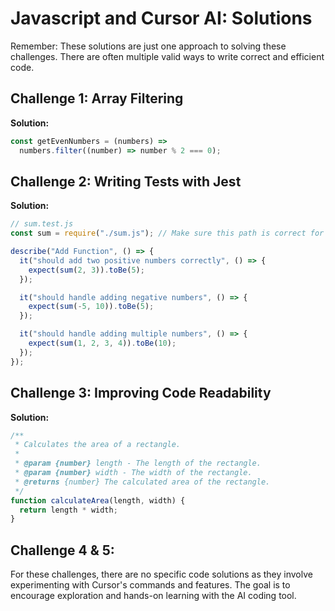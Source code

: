 # Javascript and Cursor AI: Solutions

Remember: These solutions are just one approach to solving these challenges. There are often multiple valid ways to write correct and efficient code.

## Challenge 1: Array Filtering

**Solution:**

```javascript
const getEvenNumbers = (numbers) =>
  numbers.filter((number) => number % 2 === 0);
```

## Challenge 2: Writing Tests with Jest

**Solution:**

```javascript
// sum.test.js
const sum = require("./sum.js"); // Make sure this path is correct for your file structure

describe("Add Function", () => {
  it("should add two positive numbers correctly", () => {
    expect(sum(2, 3)).toBe(5);
  });

  it("should handle adding negative numbers", () => {
    expect(sum(-5, 10)).toBe(5);
  });

  it("should handle adding multiple numbers", () => {
    expect(sum(1, 2, 3, 4)).toBe(10);
  });
});
```

## Challenge 3: Improving Code Readability

**Solution:**

```javascript
/**
 * Calculates the area of a rectangle.
 *
 * @param {number} length - The length of the rectangle.
 * @param {number} width - The width of the rectangle.
 * @returns {number} The calculated area of the rectangle.
 */
function calculateArea(length, width) {
  return length * width;
}
```

## Challenge 4 & 5:

For these challenges, there are no specific code solutions as they involve experimenting with Cursor's commands and features. The goal is to encourage exploration and hands-on learning with the AI coding tool.
